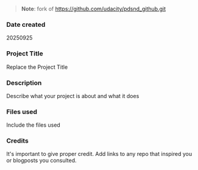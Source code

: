 >**Note**: fork of https://github.com/udacity/pdsnd_github.git

### Date created
20250925

### Project Title
Replace the Project Title

### Description
Describe what your project is about and what it does

### Files used
Include the files used

### Credits
It's important to give proper credit. Add links to any repo that inspired you or blogposts you consulted.

